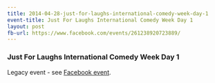 ```yaml
---
title: 2014-04-28-just-for-laughs-international-comedy-week-day-1
event-title: Just For Laughs International Comedy Week Day 1
layout: post
fb-url: https://www.facebook.com/events/261238920723889/
---
```

<h3>Just For Laughs International Comedy Week Day 1</h3>
Legacy event - see <a href="https://www.facebook.com/events/261238920723889/">Facebook event</a>.